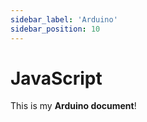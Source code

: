 ```yaml
---
sidebar_label: 'Arduino'
sidebar_position: 10
---
```


# JavaScript

This is my **Arduino document**!